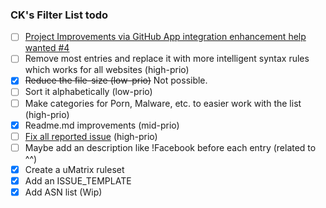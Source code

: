 ### CK's Filter List todo

- [ ] [Project Improvements via GitHub App integration enhancement help wanted #4](https://github.com/CHEF-KOCH/CKs-FilterList/issues/4)
- [ ] Remove most entries and replace it with more intelligent syntax rules which works for all websites (high-prio)
- [x] ~~Reduce the file-size (low-prio)~~ Not possible.
- [ ] Sort it alphabetically (low-prio)
- [ ] Make categories for Porn, Malware, etc. to easier work with the list (high-prio)
- [x] Readme.md improvements (mid-prio)
- [ ] [Fix all reported issue](https://github.com/CHEF-KOCH/CKs-FilterList/issues) (high-prio)
- [ ] Maybe add an description like !Facebook before each entry (related to ^^)
- [x] Create a uMatrix ruleset
- [x] Add an ISSUE_TEMPLATE
- [x] Add ASN list (Wip)
